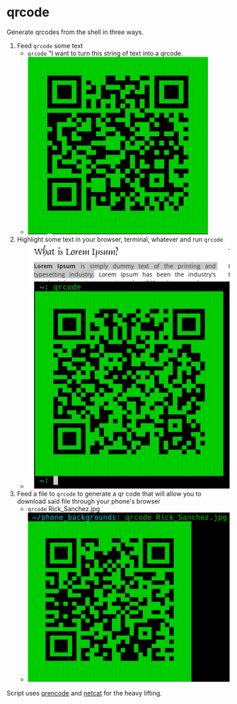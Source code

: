 # qrcode
Generate qrcodes from the shell in three ways.

1. Feed `qrcode` some text
   * `qrcode` "I want to turn this string of text into a qrcode.
   * ![](img/ex1.png)
2. Highlight some text in your browser, terminal, whatever and run `qrcode`
   * ![](img/ex2.png)
3. Feed a file to `qrcode` to generate a qr code that will allow you to download said file through your phone's browser
   * `qrcode` Rick_Sanchez.jpg
   * ![](img/ex3.png)
   
Script uses [qrencode](https://fukuchi.org/works/qrencode/) and [netcat](http://netcat.sourceforge.net/) for the heavy lifting.
